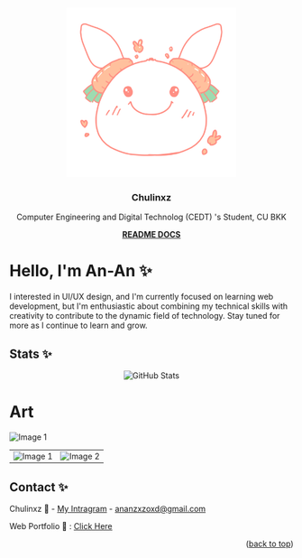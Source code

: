 
<!-- Improved compatibility of back to top link: See: https://github.com/othneildrew/Best-README-Template/pull/73 -->
<a name="readme-top"></a>

<!--
*** Thanks for checking out the Best-README-Template. If you have a suggestion
*** that would make this better, please fork the repo and create a pull request
*** or simply open an issue with the tag "enhancement".
*** Don't forget to give the project a star!
*** Thanks again! Now go create something AMAZING! :D
-->



<!-- PROJECT SHIELDS -->
<!--
*** I'm using markdown "reference style" links for readability.
*** Reference links are enclosed in brackets [ ] instead of parentheses ( ).
*** See the bottom of this document for the declaration of the reference variables
*** for contributors-url, forks-url, etc. This is an optional, concise syntax you may use.
*** https://www.markdownguide.org/basic-syntax/#reference-style-links
-->




<!-- PROJECT LOGO -->
<br />
<div align="center">
  <a href="https://github.com/othneildrew/Best-README-Template">
    <img src="images/logo.png" alt="Logo" width="300" height="300">
  </a>

  <h3 align="center">Chulinxz</h3>

  <p align="center">
    Computer Engineering and Digital Technolog (CEDT) 's Student, CU BKK
    <br />
    <div>
    <a href="https://github.com/Chulinuwu/Chulinuwu"><strong>README DOCS</strong></a>
    </div>

  </p>
</div>










<!-- ABOUT THE PROJECT -->

# Hello, I'm An-An ✨


I interested in UI/UX design, and I'm currently focused on learning web development, but I'm enthusiastic about combining my technical skills with creativity to contribute to the dynamic field of technology. Stay tuned for more as I continue to learn and grow.


## Stats ✨
<div align="center">
    <!-- Your GitHub Stats SVG Image Goes Here -->
    <img src="https://github-readme-stats.vercel.app/api?username=Chulinuwu&show_icons=true&theme=radical" alt="GitHub Stats" />
</div>

# Art

<td align="center"><img src="images/IdkAgain.png" width="1000" alt="Image 1"></td>
</br>
<table>
  <tr>
    <td align="center"><img src="images/Idk.png" width="500" alt="Image 1"></td>
    <td align="center"><img src="images/Yor.png" width="500" alt="Image 2"></td>
  </tr>
</table>


<!-- CONTACT -->
## Contact ✨

Chulinxz 🚀 - [My Intragram](https://www.instagram.com/vyovyo___/) - ananzxzoxd@gmail.com

Web Portfolio 🎨 : [Click Here](https://chulin-folio2.vercel.app/)

<p align="right">(<a href="#readme-top">back to top</a>)</p>





<!--
**Chulinuwu/Chulinuwu** is a ✨ _special_ ✨ repository because its `README.md` (this file) appears on your GitHub profile.

Here are some ideas to get you started:

- 🔭 I’m currently working on ...
- 🌱 I’m currently learning ...
- 👯 I’m looking to collaborate on ...
- 🤔 I’m looking for help with ...
- 💬 Ask me about ...
- 📫 How to reach me: ...
- 😄 Pronouns: ...
- ⚡ Fun fact: ...
-->
